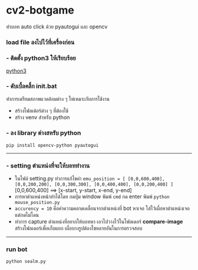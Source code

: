 # cv2-botgame
ทำบอท auto click ด้วย pyautogui และ opencv

### load file ลงไปไว้ที่เครื่องก่อน

### - ติดตั้ง python3 ให้เรียบร้อย
[python3](https://www.python.org/downloads/)

### - ดับเบิ้ลคลิ้ก init.bat
ทำการเตรียมสภาพแวดล้อมต่าง ๆ ให่เหมาะกับการใช้งาน
- สร้างโฟลเด้อร์ต่าง ๆ ที่ต้องใช้
- สร้าง venv สำหรับ python

### - ลง library ต่างสหรับ python
  ``pip install opencv-python pyautogui``

***
### - setting ตำแหน่งที่จะให้บอททำงาน
- ในไฟล์ setting.py ทำการแก้ไขค่า `emu_position = [
    [0,0,600,400],
    [0,0,200,200],
    [0,0,300,300],
    [0,0,400,400],
    [0,0,200,400]
]` [0,0,600,400] ==> [x-start, y-start, x-end, y-end]
- การหาตำแหน่งหน้าทำได้โดย กดปุ่ม window พิมพ์ `cmd` กด enter พิมพ์ `python mouse_position.py`
- `accurency = 10` คือค่าความคลาดเคลื่อนจากตำแหน่งที่ bot หาเจอ ใส่ไว้เผื่อหาตำแหน่งเจอแต่กดไม่โดน
- ทำการ capture ตำแหน่งที่อยากให้บอทหา เอาไปวางไว้ในโฟลเดอร์ **compare-image** สร้างโฟลเดอร์เพื่อเก็บแยก เผื่อบางรูปต้องใชหลายอันในการตรวจสอบ

***
### run bot
`python sealm.py`
